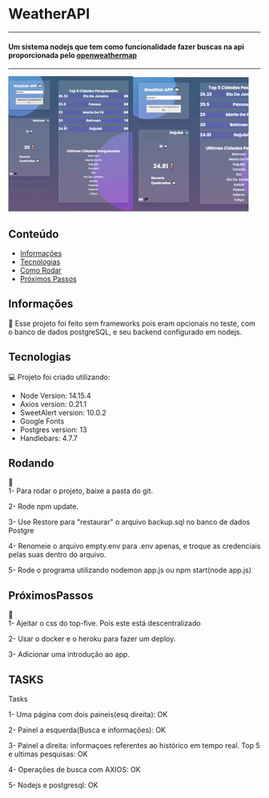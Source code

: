 # WeatherAPI
<hr></hr>
<h4>Um sistema nodejs que tem como funcionalidade fazer buscas na api proporcionada pelo <a href="https://openweathermap.org/">openweathermap</a></h4>
<hr></hr>

![](weatherApiGif.gif)

## Conteúdo
* [Informações](#informações)
* [Tecnologias](#tecnologias)
* [Como Rodar](#Rodando)
* [Próximos Passos](#PróximosPassos )


## Informações
:green_book:
Esse projeto foi feito sem frameworks pois eram opcionais no teste, com o banco de dados postgreSQL,
e seu backend configurado em nodejs. 

## Tecnologias

:computer: Projeto foi criado utilizando:
* Node Version: 14.15.4
* Axios version: 0.21.1
* SweetAlert version: 10.0.2
* Google Fonts
* Postgres version: 13
* Handlebars: 4.7.7


## Rodando
:ferris_wheel:<br>
1- Para rodar o projeto, baixe a pasta do git.

2- Rode npm update.

3- Use Restore para "restaurar" o arquivo backup.sql no banco de dados Postgre

4- Renomeie o arquivo empty.env para .env apenas, e troque as credenciais
pelas suas dentro do arquivo.

5- Rode o programa utilizando nodemon app.js ou npm start(node app.js) 



## PróximosPassos 
:bug:<br>
1- Ajeitar o css do top-five. Pois este está descentralizado<br>

2- Usar o docker e o heroku para fazer um deploy.

3- Adicionar uma introdução ao app.

## TASKS

Tasks

1- Uma página com dois paineis(esq direita): OK

2- Painel a esquerda(Busca e informações): OK

3- Painel a direita: informaçoes referentes ao histórico
em tempo real. Top 5 e ultimas pesquisas: OK

4- Operações de busca com AXIOS: OK

5- Nodejs e postgresql: OK




 
